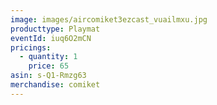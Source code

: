 ```yaml
---
image: images/aircomiket3ezcast_vuailmxu.jpg
producttype: Playmat
eventId: iuq6O2mCN
pricings:
  - quantity: 1
    price: 65
asin: s-Q1-Rmzg63
merchandise: comiket
---
```

